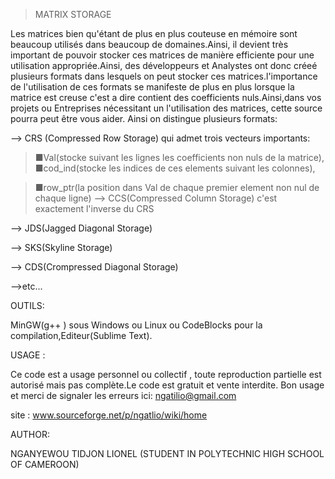 
> MATRIX STORAGE


Les matrices bien qu'étant de plus en plus couteuse en mémoire sont beaucoup utilisés dans beaucoup de domaines.Ainsi, il devient très important de pouvoir stocker ces matrices de manière efficiente pour une utilisation appropriée.Ainsi, des développeurs et Analystes ont donc créeé plusieurs formats dans lesquels on peut stocker ces matrices.l'importance de l'utilisation de ces formats se manifeste de plus en plus lorsque la matrice est creuse c'est a dire contient des coefficients nuls.Ainsi,dans vos projets ou Entreprises nécessitant un l'utilisation des matrices, cette source pourra peut être vous aider.
Ainsi on distingue plusieurs formats:

--> CRS (Compressed Row Storage) qui admet trois vecteurs importants:

> ■Val(stocke suivant les lignes les coefficients non nuls de la matrice),
> ■cod\_ind(stocke les indices de ces elements suivant les colonnes),

> ■row\_ptr(la position dans Val de chaque premier element non nul de chaque ligne)
--> CCS(Compressed Column Storage) c'est exactement l'inverse du CRS

--> JDS(Jagged Diagonal Storage)

--> SKS(Skyline Storage)

--> CDS(Crompressed Diagonal Storage)

-->etc...

OUTILS:

MinGW(g++ ) sous Windows ou Linux ou CodeBlocks pour la compilation,Editeur(Sublime Text).


USAGE :

Ce code est a usage personnel ou collectif , toute reproduction partielle est autorisé mais pas complète.Le code est gratuit et vente interdite.
Bon usage et merci de signaler les erreurs ici: ngatilio@gmail.com


site : www.sourceforge.net/p/ngatlio/wiki/home

AUTHOR:

NGANYEWOU TIDJON LIONEL (STUDENT IN POLYTECHNIC HIGH SCHOOL OF CAMEROON)
